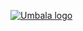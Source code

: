 
[![Umbala logo](https://raw.githubusercontent.com/strutly/umbala/main/img/logo.png)](https://strutly.co/umbala)